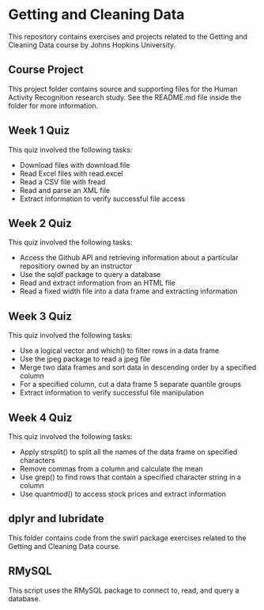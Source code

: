 
# Getting and Cleaning Data
This repository contains exercises and projects related to the Getting and Cleaning Data course by Johns Hopkins University.

## Course Project
This project folder contains source and supporting files for the Human Activity Recognition research study. See the README.md file inside the folder for more information.  

## Week 1 Quiz
This quiz involved the following tasks:  

* Download files with download.file  
* Read Excel files with read.excel  
* Read a CSV file with fread  
* Read and parse an XML file  
* Extract information to verify successful file access  

## Week 2 Quiz
This quiz involved the following tasks:  

* Access the Github API and retrieving information about a particular repositiory owned by an instructor  
* Use the sqldf package to query a database  
* Read and extract information from an HTML file  
* Read a fixed width file into a data frame and extracting information  

## Week 3 Quiz
This quiz involved the following tasks:  

* Use a logical vector and which() to filter rows in a data frame  
* Use the jpeg package to read a jpeg file  
* Merge two data frames and sort data in descending order by a specified column  
* For a specified column, cut a data frame 5 separate quantile groups  
* Extract information to verify successful file manipulation  

## Week 4 Quiz
This quiz involved the following tasks:  
* Apply strsplit() to split all the names of the data frame on specified characters  
* Remove commas from a column and calculate the mean  
* Use grep() to find rows that contain a specified character string in a column  
* Use quantmod() to access stock prices and extract information  

## dplyr and lubridate
This folder contains code from the swirl package exercises related to the Getting and Cleaning Data course.

## RMySQL
This script uses the RMySQL package to connect to, read, and query a database.
